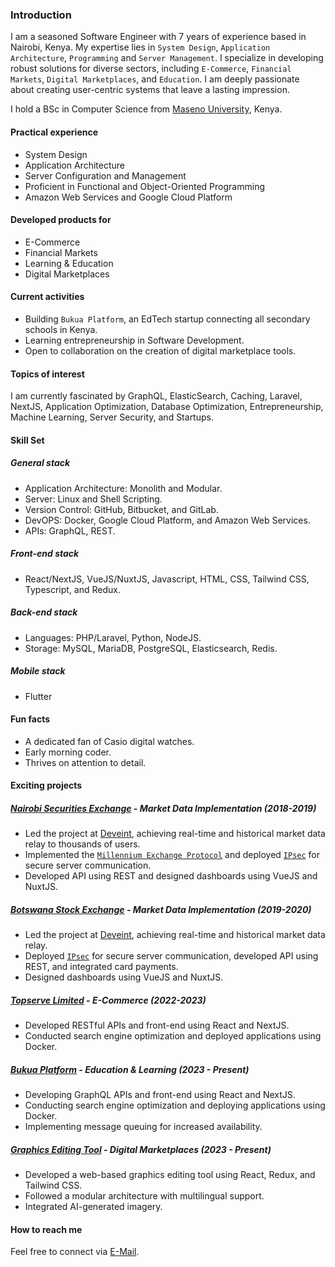 ### Introduction
I am a seasoned Software Engineer with 7 years of experience based in Nairobi, Kenya. My expertise lies in `System Design`, `Application Architecture`, `Programming` and `Server Management`. I specialize in developing robust solutions for diverse sectors, including `E-Commerce`, `Financial Markets`, `Digital Marketplaces`, and `Education`. I am deeply passionate about creating user-centric systems that leave a lasting impression.

I hold a BSc in Computer Science from [Maseno University](https://sci.maseno.ac.ke/home-computer-science), Kenya.

#### Practical experience
- System Design
- Application Architecture
- Server Configuration and Management
- Proficient in Functional and Object-Oriented Programming
- Amazon Web Services and Google Cloud Platform

#### Developed products for
- E-Commerce
- Financial Markets
- Learning & Education
- Digital Marketplaces

#### Current activities
- Building `Bukua Platform`, an EdTech startup connecting all secondary schools in Kenya.
- Learning entrepreneurship in Software Development.
- Open to collaboration on the creation of digital marketplace tools.

#### Topics of interest
I am currently fascinated by GraphQL, ElasticSearch, Caching, Laravel, NextJS, Application Optimization, Database Optimization, Entrepreneurship, Machine Learning, Server Security, and Startups.

#### Skill Set

##### General stack
- Application Architecture: Monolith and Modular.
- Server: Linux and Shell Scripting.
- Version Control: GitHub, Bitbucket, and GitLab.
- DevOPS: Docker, Google Cloud Platform, and Amazon Web Services.
- APIs: GraphQL, REST.

##### Front-end stack
- React/NextJS, VueJS/NuxtJS, Javascript, HTML, CSS, Tailwind CSS, Typescript, and Redux.

##### Back-end stack
- Languages: PHP/Laravel, Python, NodeJS.
- Storage: MySQL, MariaDB, PostgreSQL, Elasticsearch, Redis.

##### Mobile stack
- Flutter

#### Fun facts
- A dedicated fan of Casio digital watches.
- Early morning coder.
- Thrives on attention to detail.

#### Exciting projects

##### [Nairobi Securities Exchange](https://www.nse.co.ke/dataservices/) - Market Data Implementation (2018-2019)
- Led the project at [Deveint](https://deveint.com/en/about/), achieving real-time and historical market data relay to thousands of users.
- Implemented the [`Millennium Exchange Protocol`](https://en.wikipedia.org/wiki/Millennium_Exchange) and deployed [`IPsec`](https://en.wikipedia.org/wiki/IPsec) for secure server communication.
- Developed API using REST and designed dashboards using VueJS and NuxtJS.

##### [Botswana Stock Exchange](https://www.bse.co.bw/market-summary/) - Market Data Implementation (2019-2020)
- Led the project at [Deveint](https://deveint.com/en/about/), achieving real-time and historical market data relay.
- Deployed [`IPsec`](https://en.wikipedia.org/wiki/IPsec) for secure server communication, developed API using REST, and integrated card payments.
- Designed dashboards using VueJS and NuxtJS.

##### [Topserve Limited](https://www.topserveltd.co.ke/) - E-Commerce (2022-2023)
- Developed RESTful APIs and front-end using React and NextJS.
- Conducted search engine optimization and deployed applications using Docker.

##### [Bukua Platform](https://www.bukuaplatform.com/) - Education & Learning (2023 - Present)
- Developing GraphQL APIs and front-end using React and NextJS.
- Conducting search engine optimization and deploying applications using Docker.
- Implementing message queuing for increased availability.

##### [Graphics Editing Tool](https://codecanyon.net/category/javascript) - Digital Marketplaces (2023 - Present)
- Developed a web-based graphics editing tool using React, Redux, and Tailwind CSS.
- Followed a modular architecture with multilingual support.
- Integrated AI-generated imagery.

#### How to reach me
Feel free to connect via [E-Mail](mailto:dennismayeku@gmail.com).
